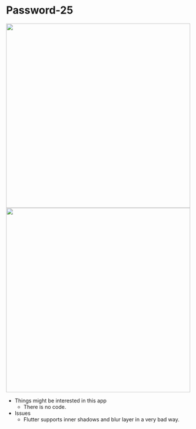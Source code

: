 # Password-25

<img src="https://user-images.githubusercontent.com/57795657/77149602-a3923f80-6a9a-11ea-8c55-5ce23256031b.png" width="500" height = "500">
<br/>
<img src="https://user-images.githubusercontent.com/57795657/77149872-3f23b000-6a9b-11ea-9119-8d4a7a6f9142.png" width="500" height = "500">
<br/>

- Things might be interested in this app
  - There is no code.
- Issues
  - Flutter supports inner shadows and blur layer in a very bad way.
